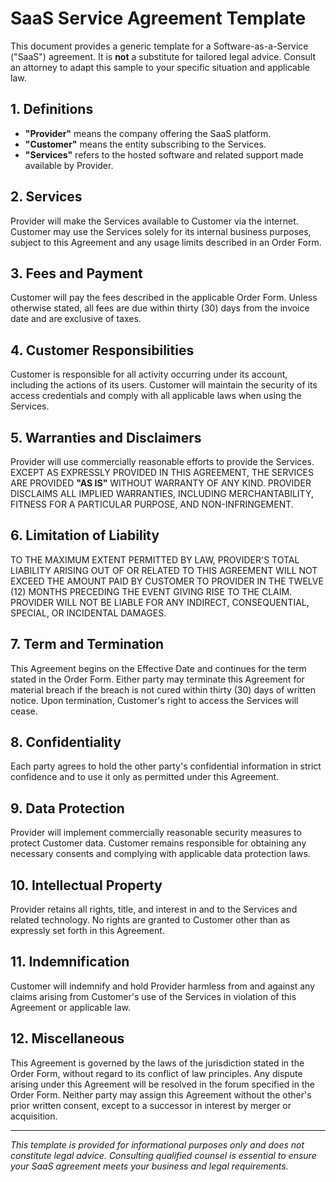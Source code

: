# SaaS Service Agreement Template

This document provides a generic template for a Software-as-a-Service ("SaaS") agreement. It is **not** a substitute for tailored legal advice. Consult an attorney to adapt this sample to your specific situation and applicable law.

## 1. Definitions
- **"Provider"** means the company offering the SaaS platform.
- **"Customer"** means the entity subscribing to the Services.
- **"Services"** refers to the hosted software and related support made available by Provider.

## 2. Services
Provider will make the Services available to Customer via the internet. Customer may use the Services solely for its internal business purposes, subject to this Agreement and any usage limits described in an Order Form.

## 3. Fees and Payment
Customer will pay the fees described in the applicable Order Form. Unless otherwise stated, all fees are due within thirty (30) days from the invoice date and are exclusive of taxes.

## 4. Customer Responsibilities
Customer is responsible for all activity occurring under its account, including the actions of its users. Customer will maintain the security of its access credentials and comply with all applicable laws when using the Services.

## 5. Warranties and Disclaimers
Provider will use commercially reasonable efforts to provide the Services. EXCEPT AS EXPRESSLY PROVIDED IN THIS AGREEMENT, THE SERVICES ARE PROVIDED **"AS IS"** WITHOUT WARRANTY OF ANY KIND. PROVIDER DISCLAIMS ALL IMPLIED WARRANTIES, INCLUDING MERCHANTABILITY, FITNESS FOR A PARTICULAR PURPOSE, AND NON-INFRINGEMENT.

## 6. Limitation of Liability
TO THE MAXIMUM EXTENT PERMITTED BY LAW, PROVIDER'S TOTAL LIABILITY ARISING OUT OF OR RELATED TO THIS AGREEMENT WILL NOT EXCEED THE AMOUNT PAID BY CUSTOMER TO PROVIDER IN THE TWELVE (12) MONTHS PRECEDING THE EVENT GIVING RISE TO THE CLAIM. PROVIDER WILL NOT BE LIABLE FOR ANY INDIRECT, CONSEQUENTIAL, SPECIAL, OR INCIDENTAL DAMAGES.

## 7. Term and Termination
This Agreement begins on the Effective Date and continues for the term stated in the Order Form. Either party may terminate this Agreement for material breach if the breach is not cured within thirty (30) days of written notice. Upon termination, Customer's right to access the Services will cease.

## 8. Confidentiality
Each party agrees to hold the other party's confidential information in strict confidence and to use it only as permitted under this Agreement.

## 9. Data Protection
Provider will implement commercially reasonable security measures to protect Customer data. Customer remains responsible for obtaining any necessary consents and complying with applicable data protection laws.

## 10. Intellectual Property
Provider retains all rights, title, and interest in and to the Services and related technology. No rights are granted to Customer other than as expressly set forth in this Agreement.

## 11. Indemnification
Customer will indemnify and hold Provider harmless from and against any claims arising from Customer's use of the Services in violation of this Agreement or applicable law.

## 12. Miscellaneous
This Agreement is governed by the laws of the jurisdiction stated in the Order Form, without regard to its conflict of law principles. Any dispute arising under this Agreement will be resolved in the forum specified in the Order Form. Neither party may assign this Agreement without the other's prior written consent, except to a successor in interest by merger or acquisition.

---

*This template is provided for informational purposes only and does not constitute legal advice. Consulting qualified counsel is essential to ensure your SaaS agreement meets your business and legal requirements.*

